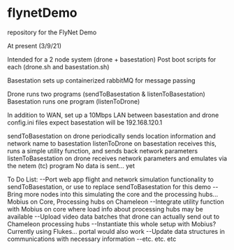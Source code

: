# flynetDemo
repository for the FlyNet Demo

At present (3/9/21)

Intended for a 2 node system (drone + basestation)
Post boot scripts for each (drone.sh and basestation.sh)

Basestation sets up containerized rabbitMQ for message passing

Drone runs two programs (sendToBasestation & listenToBasestation)
Basestation runs one program (listenToDrone)

In addition to WAN, set up a 10Mbps LAN between basestation and drone
config.ini files expect basestation will be 192.168.120.1

sendToBasestation on drone periodically sends location information and network name to basestation
listenToDrone on basestation receives this, runs a simple utility function, and sends back network parameters
listenToBasestation on drone receives network parameters and emulates via the netem (tc) program
No data is sent... yet

To Do List:
--Port web app flight and network simulation functionality to sendToBasestation, or use to replace sendToBasestation for this demo
--Bring more nodes into this simulating the core and the processing hubs... Mobius on Core, Processing hubs on Chameleon
--Integrate utility function with Mobius on core where load info about processing hubs may be available
--Upload video data batches that drone can actually send out to Chameleon processing hubs
--Instantiate this whole setup with Mobius?  Currently using Flukes... portal would also work
--Update data structures in communications with necessary information
--etc. etc. etc


